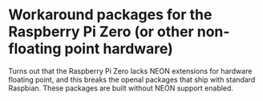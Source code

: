 # Workaround packages for the Raspberry Pi Zero (or other non-floating point hardware)

Turns out that the Raspberry Pi Zero lacks NEON extensions for hardware floating point, and this breaks the openal packages that ship with standard Raspbian.  These packages are built without NEON support enabled.